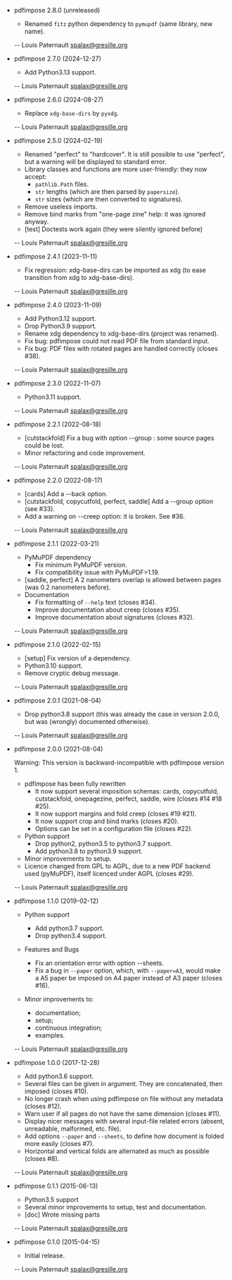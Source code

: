 * pdfimpose 2.8.0 (unreleased)

    * Renamed `fitz` python dependency to `pymupdf` (same library, new name).

    -- Louis Paternault <spalax@gresille.org>

* pdfimpose 2.7.0 (2024-12-27)

    * Add Python3.13 support.

    -- Louis Paternault <spalax@gresille.org>

* pdfimpose 2.6.0 (2024-08-27)

    * Replace `xdg-base-dirs` by `pyxdg`.

    -- Louis Paternault <spalax@gresille.org>

* pdfimpose 2.5.0 (2024-02-19)

    * Renamed "perfect" to "hardcover". It is still possible to use "perfect", but a warning will be displayed to standard error.
    * Library classes and functions are more user-friendly: they now accept:
        * `pathlib.Path` files.
        * `str` lengths (which are then parsed by `papersize`).
        * `str` sizes (which are then converted to signatures).
    * Remove useless imports.
    * Remove bind marks from "one-page zine" help: it was ignored anyway.
    * [test] Doctests work again (they were silently ignored before)

    -- Louis Paternault <spalax@gresille.org>

* pdfimpose 2.4.1 (2023-11-11)

    * Fix regression: xdg-base-dirs can be imported as xdg (to ease transition from xdg to xdg-base-dirs).

    -- Louis Paternault <spalax@gresille.org>

* pdfimpose 2.4.0 (2023-11-09)

    * Add Python3.12 support.
    * Drop Python3.9 support.
    * Rename xdg dependency to xdg-base-dirs (project was renamed).
    * Fix bug: pdfimpose could not read PDF file from standard input.
    * Fix bug: PDF files with rotated pages are handled correctly (closes #38).

    -- Louis Paternault <spalax@gresille.org>

* pdfimpose 2.3.0 (2022-11-07)

    * Python3.11 support.

    -- Louis Paternault <spalax@gresille.org>

* pdfimpose 2.2.1 (2022-08-18)

    * [cutstackfold] Fix a bug with option --group : some source pages could be lost.
    * Minor refactoring and code improvement.

    -- Louis Paternault <spalax@gresille.org>

* pdfimpose 2.2.0 (2022-08-17)

    * [cards] Add a --back option.
    * [cutstackfold, copycutfold, perfect, saddle] Add a --group option (see #33).
    * Add a warning on --creep option: it is broken. See #36.

    -- Louis Paternault <spalax@gresille.org>

* pdfimpose 2.1.1 (2022-03-21)

    * PyMuPDF dependency
        * Fix minimum PyMuPDF version.
        * Fix compatibility issue with PyMuPDF>1.19.
    * [saddle, perfect] A 2 nanometers overlap is allowed between pages (was 0.2 nanometers before).
    * Documentation
        * Fix formatting of `--help` text (closes #34).
        * Improve documentation about creep (closes #35).
        * Improve documentation about signatures (closes #32).

    -- Louis Paternault <spalax@gresille.org>

* pdfimpose 2.1.0 (2022-02-15)

    * [setup] Fix version of a dependency.
    * Python3.10 support.
    * Remove cryptic debug message.

    -- Louis Paternault <spalax@gresille.org>

* pdfimpose 2.0.1 (2021-08-04)

    * Drop python3.8 support (this was already the case in version 2.0.0, but was (wrongly) documented otherwise).

    -- Louis Paternault <spalax@gresille.org>

* pdfimpose 2.0.0 (2021-08-04)

    Warning: This version is backward-incompatible with pdfimpose version 1.

    * pdfimpose has been fully rewritten
      * It now support several imposition schemas: cards, copycutfold, cutstackfold, onepagezine, perfect, saddle, wire (closes #14 #18 #25).
      * It now support margins and fold creep (closes #19 #21).
      * It now support crop and bind marks (closes #20).
      * Options can be set in a configuration file (closes #22).
    * Python support
      * Drop python2, python3.5 to python3.7 support.
      * Add python3.8 to python3.9 support.
    * Minor improvements to setup.
    * Licence changed from GPL to AGPL, due to a new PDF backend used (pyMuPDF), itself licenced under AGPL (closes #29).

    -- Louis Paternault <spalax@gresille.org>

* pdfimpose 1.1.0 (2019-02-12)

    * Python support

      * Add python3.7 support.
      * Drop python3.4 support.

    * Features and Bugs

      * Fix an orientation error with option --sheets.
      * Fix a bug in `--paper` option, which, with ``--paper=A3``, would make a A5 paper be imposed on A4 paper instead of A3 paper (closes #16).

    * Minor improvements to:

      * documentation;
      * setup;
      * continuous integration;
      * examples.

    -- Louis Paternault <spalax@gresille.org>

* pdfimpose 1.0.0 (2017-12-28)

    * Add python3.6 support.
    * Several files can be given in argument. They are concatenated, then imposed (closes #10).
    * No longer crash when using pdfimpose on file without any metadata (closes #12).
    * Warn user if all pages do not have the same dimension (closes #11).
    * Display nicer messages with several input-file related errors (absent, unreadable, malformed, etc. file).
    * Add options `--paper` and `--sheets`, to define how document is folded more easily (closes #7).
    * Horizontal and vertical folds are alternated as much as possible (closes #8).

    -- Louis Paternault <spalax@gresille.org>

* pdfimpose 0.1.1 (2015-06-13)

    * Python3.5 support
    * Several minor improvements to setup, test and documentation.
    * [doc] Wrote missing parts

    -- Louis Paternault <spalax@gresille.org>

* pdfimpose 0.1.0 (2015-04-15)

    * Initial release.

    -- Louis Paternault <spalax@gresille.org>
